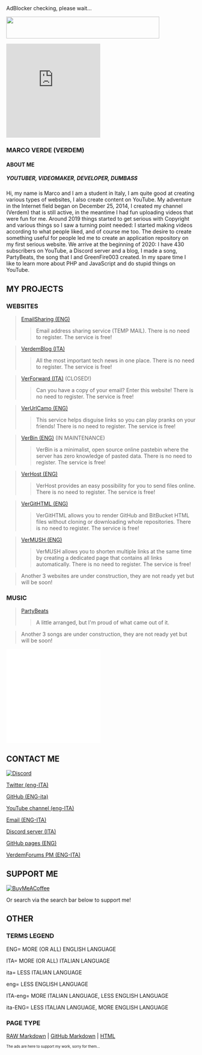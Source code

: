 <div id="ziznyciiqvzgvz"><div class="adBanner">AdBlocker checking, please wait...</div></div> 
<script> 
document.addEventListener("DOMContentLoaded",function(){setTimeout(function(){document.getElementById("ziznyciiqvzgvz").offsetHeight?document.getElementById("ziznyciiqvzgvz").style.display="none":document.getElementById("ziznyciiqvzgvz").innerHTML='<iframe style="border: none;width: 100%;height: 110px;overflow: hidden;" src="https://disableadblock.com/widget/small/" height="110" scrolling="no"></iframe>'},1e3)});
</script>

<p><a href="https://verdemblog.blogspot.com/"><img style="display: block;" src="http://rssimg.com/signature.png?url=https%3A%2F%2Fverdemblog.blogspot.com%2Ffeeds%2Fposts%2Fdefault%3Falt%3Drss&amp;style=example" width="407" height="58" /></a></p>

<iframe src="https://verdemcdn-fh6gl39nglxzhlup.netlify.app/verdemads/scripts/eng-verdem-private3904.html?utm_source=verdemblog-blogspot-com&utm_medium=iframe&utm_campaign=ads" style="border:0px #ffffff none;" name="verdemads-itaeng-9324-iframe" scrolling="no" frameborder="0" marginheight="0px" marginwidth="0px" height="250px" width="250px" allowfullscreen></iframe>

### MARCO VERDE (VERDEM)
#### ABOUT ME
##### YOUTUBER, VIDEOMAKER, DEVELOPER, DUMBASS
Hi, my name is Marco and I am a student in Italy, I am quite good at creating various types of websites, I also create content on YouTube.
My adventure in the Internet field began on December 25, 2014, I created my channel (Verdem) that is still active, in the meantime I had fun uploading videos that were fun for me. Around 2019 things started to get serious with Copyright and various things so I saw a turning point needed: I started making videos according to what people liked, and of course me too. The desire to create something useful for people led me to create an application repository on my first serious website. We arrive at the beginning of 2020: I have 430 subscribers on YouTube, a Discord server and a blog, I made a song, PartyBeats, the song that I and GreenFire003 created. In my spare time I like to learn more about PHP and JavaScript and do stupid things on YouTube.

<script data-cfasync="false" type="text/javascript" src="https://www.onclickperformance.com/a/display.php?r=3877183"></script>

## MY PROJECTS

### WEBSITES

> [EmailSharing (ENG)](http://emailsharing.blogspot.com/)
>
>> Email address sharing service (TEMP MAIL). There is no need to register. The service is free!

>[VerdemBlog (ITA)](http://verdemblog.blogspot.com/)
>
>>All the most important tech news in one place. There is no need to register. The service is free!

>[VerForward (ITA)](http://verforward.blogspot.com/) (CLOSED!)
>
>>Can you have a copy of your email? Enter this website! There is no need to register. The service is free!

>[VerUrlCamo (ENG)](http://verurlcamo.blogspot.com/)
>
>>This service helps disguise links so you can play pranks on your friends! There is no need to register. The service is free!

>[VerBin (ENG)](http://verdemtv.page.link/verbin/) (IN MAINTENANCE)
>
>>VerBin is a minimalist, open source online pastebin where the server has zero knowledge of pasted data. There is no need to register. The service is free!

>[VerHost (ENG)](http://verdemtv.page.link/verhost/)
>
>>VerHost provides an easy possibility for you to send files online. There is no need to register. The service is free!

>[VerGitHTML (ENG)](http://verdemtv.page.link/vergithtml)
>
>>VerGitHTML allows you to render GitHub and BitBucket HTML files without cloning or downloading whole repositories. There is no need to register. The service is free!

>[VerMUSH (ENG)](http://verdemtv.page.link/vermush)
>
>>VerMUSH allows you to shorten multiple links at the same time by creating a dedicated page that contains all links automatically. There is no need to register. The service is free!

>Another 3 websites are under construction, they are not ready yet but will be soon!

<script data-cfasync="false" type="text/javascript" src="https://www.onclickperformance.com/a/display.php?r=3877183"></script>

### MUSIC

>[PartyBeats](http://li.sten.to/gQYwqED)
>
>>A little arranged, but I'm proud of what came out of it.

>Another 3 songs are under construction, they are not ready yet but will be soon!

<iframe data-aa="1503655" src="//ad.a-ads.com/1503655?size=250x250" scrolling="no" style="width:250px; height:250px; border:0px; padding:0; overflow:hidden" allowtransparency="true"></iframe>

<script data-cfasync="false" type="text/javascript" src="https://www.onclickperformance.com/a/display.php?r=3877183"></script>

## CONTACT ME

[![Discord](https://discord.c99.nl/widget/theme-1/328151909837832193.png)](/#contact-me)

[Twitter (eng-ITA)](http://twitter.com/verdemchannel)

[GitHub (ENG-ita)](http://github.com/Verdem-crypto)

[YouTube channel (eng-ITA)](http://www.youtube.com/Verdem)

[Email (ENG-ITA)](mailto:verdemcontact@gmail.com)

[Discord server (ITA)](http://discord.gg/MQPfYh4)

[GitHub pages (ENG)](http://verdem-crypto.github.io/)

[VerdemForums PM (ENG-ITA)](http://verdemtv.altervista.org/forum/private.php?action=send&uid=1)

<script data-cfasync="false" type="text/javascript" src="https://www.onclickperformance.com/a/display.php?r=3877183"></script>

## SUPPORT ME

[![BuyMeACoffee](http://verdem-crypto.github.io/buy-me-a-coffee-button.png)](https://www.buymeacoffee.com/Verdem)

<div id="cd863"></div>
<script>
  !function(c){var t=document.createElement("script");t.type="text/javascript",t.async=!0,t.onload=c,t.src="//lab.subinsb.com/projects/francium/cryptodonate/widget.js";var e=document.getElementsByTagName("script")[0];e.parentNode.insertBefore(t,e)}(function(){
    Fr.loadCD("cd863", {
      coin: "bitcoin",
      address: "1Q85YekDnc1vhaTvRHCyA3ULLz1y3SZvzf",
      buttonClass: "",
      dialogClass: "",
    });
  });
</script>

Or search via the search bar below to support me!

<script async src='https://cse.google.com/cse.js?cx=b9d78546079d9726f'></script><div class="gcse-searchbox-only"></div>

<script data-cfasync="false" type="text/javascript" src="https://www.onclickperformance.com/a/display.php?r=3877183"></script>

## OTHER

### TERMS LEGEND

ENG= MORE (OR ALL) ENGLISH LANGUAGE

ITA= MORE (OR ALL) ITALIAN LANGUAGE

ita= LESS ITALIAN LANGUAGE

eng= LESS ENGLISH LANGUAGE

ITA-eng= MORE ITALIAN LANGUAGE, LESS ENGLISH LANGUAGE

ita-ENG= LESS ITALIAN LANGUAGE, MORE ENGLISH LANGUAGE

<script data-cfasync="false" type="text/javascript" src="https://www.onclickperformance.com/a/display.php?r=3877183"></script>

### PAGE TYPE

[RAW Markdown](http://verdem-crypto.github.io/index.md) | [GitHub Markdown](http://github.com/Verdem-crypto/verdem-crypto.github.io/blob/main/index.md) | [HTML](http://verdem-crypto.github.io/index.html)

<sub><sup>The ads are here to support my work, sorry for them...</sup></sub>

<script data-ad-client="ca-pub-5690098405536634" async src="https://pagead2.googlesyndication.com/pagead/js/adsbygoogle.js"></script>
<meta name="a.validate.01" content="f450c3f817c166870e814ae8c8e23bdf3fbb">
